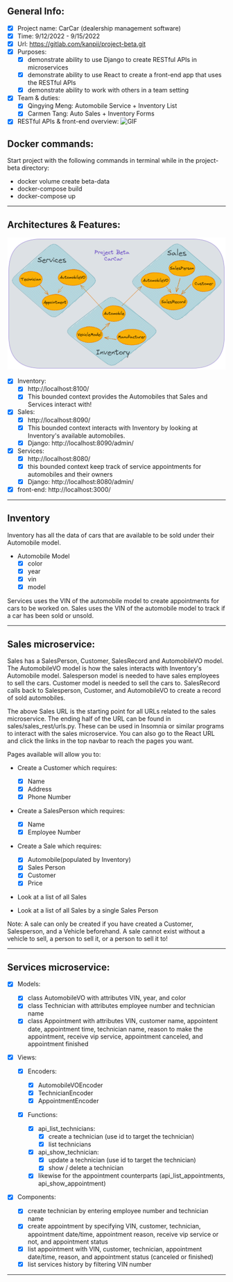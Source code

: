 ## General Info:

- [x] Project name: CarCar (dealership management software)
- [x] Time: 9/12/2022 - 9/15/2022
- [x] Url: https://gitlab.com/kanpii/project-beta.git
- [x] Purposes:
  - [x] demonstrate ability to use Django to create RESTful APIs in microservices
  - [x] demonstrate ability to use React to create a front-end app that uses the RESTful APIs
  - [x] demonstrate ability to work with others in a team setting
- [x] Team & duties:
  - [x] Qingying Meng: Automobile Service + Inventory List
  - [x] Carmen Tang: Auto Sales + Inventory Forms
- [x] RESTful APIs & front-end overview:
      ![GIF](/images/LsJazlDzWa.gif)

## Docker commands:

Start project with the following commands in terminal while in the project-beta directory:

- docker volume create beta-data
- docker-compose build
- docker-compose up

---

## Architectures & Features:

![Diagram](/images/projectbetadiagram.png) 

- [x] Inventory:
  - [x] http://localhost:8100/
  - [x] This bounded context provides the Automobiles that Sales and Services interact with!
- [x] Sales:
  - [x] http://localhost:8090/
  - [x] This bounded context interacts with Inventory by looking at Inventory's available automobiles.
  - [x] Django: http://localhost:8090/admin/
- [x] Services:
  - [x] http://localhost:8080/
  - [x] this bounded context keep track of service appointments for automobiles and their owners
  - [x] Django: http://localhost:8080/admin/
- [x] front-end: http://localhost:3000/

---

## Inventory

Inventory has all the data of cars that are available to be sold under their Automobile model.

- Automobile Model
  - [x] color
  - [x] year
  - [x] vin
  - [x] model

Services uses the VIN of the automobile model to create appointments for cars to be worked on.
Sales uses the VIN of the automobile model to track if a car has been sold or unsold.

---

## Sales microservice:

Sales has a SalesPerson, Customer, SalesRecord and AutomobileVO model.
The AutomobileVO model is how the sales interacts with Inventory's Automobile model. Salesperson model is needed to have sales employees to sell the cars.
Customer model is needed to sell the cars to.
SalesRecord calls back to Salesperson, Customer, and AutomobileVO to create a record of sold automobiles.

The above Sales URL is the starting point for all URLs related to the sales microservice. The ending half of the URL can be found in sales/sales_rest/urls.py. These can be used in Insomnia or similar programs to interact with the sales microservice.
You can also go to the React URL and click the links in the top navbar to reach the pages you want.

Pages available will allow you to:

- Create a Customer which requires:

  - [x] Name
  - [x] Address
  - [x] Phone Number

- Create a SalesPerson which requires:

  - [x] Name
  - [x] Employee Number

- Create a Sale which requires:

  - [x] Automobile(populated by Inventory)
  - [x] Sales Person
  - [x] Customer
  - [x] Price

- Look at a list of all Sales
- Look at a list of all Sales by a single Sales Person

Note: A sale can only be created if you have created a Customer, Salesperson, and a Vehicle beforehand. A sale cannot exist without a vehicle to sell, a person to sell it, or a person to sell it to!

---

## Services microservice:

- [x] Models:

  - [x] class AutomobileVO with attributes VIN, year, and color
  - [x] class Technician with attributes employee number and technician name
  - [x] class Appointment with attributes VIN, customer name, appointent date, appointment time, technician name, reason to make the appointment, receive vip service, appointment canceled, and appointment finished

- [x] Views:

  - [x] Encoders:

    - [x] AutomobileVOEncoder
    - [x] TechnicianEncoder
    - [x] AppointmentEncoder

  - [x] Functions:

    - [x] api_list_technicians:
      - [x] create a technician (use id to target the technician)
      - [x] list technicians
    - [x] api_show_technician:
      - [x] update a technician (use id to target the technician)
      - [x] show / delete a technician
    - [x] likewise for the appointment counterparts (api_list_appointments, api_show_appointment)

- [x] Components:
  - [x] create technician by entering employee number and technician name
  - [x] create appointment by specifying VIN, customer, technician, appointment date/time, appointment reason, receive vip service or not, and appointment status
  - [x] list appointment with VIN, customer, technician, appointment date/time, reason, and appointment status (canceled or finished)
  - [x] list services history by filtering VIN number

---
